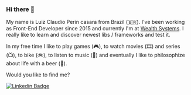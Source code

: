 ### Hi there :frog:

<!--
**LuizCasara/LuizCasara** is a ✨ _special_ ✨ repository because its `README.md` (this file) appears on your GitHub profile.

Here are some ideas to get you started:

- 🔭 I’m currently working on ...
- 🌱 I’m currently learning ...
- 👯 I’m looking to collaborate on ...
- 🤔 I’m looking for help with ...
- 💬 Ask me about ...
- 📫 How to reach me: ...
- 😄 Pronouns: ...
- ⚡ Fun fact: ...
-->

My name is Luiz Claudio Perin casara from Brazil (🇧🇷). I've been working as Front-End Developer since 2015 and currently I'm at [Wealth Systems](https://wealthsystems.com.br/). I really like to learn and discover newest libs / frameworks and test it. 

In my free time I like to play games (🎮), to watch movies (🎞️) and series (📺), to bike (🚲), to listen to music (🎵) and eventually I like to philosophize about life with a beer (🍺).

Would you like to find me?
<!--
[![Blog Badge](https://img.shields.io/badge/Blog-felipefialho.com-black)](https://felipefialho.com/blog)
[![Youtube Badge](https://img.shields.io/badge/-Youtube-FF0000?style=flat-square&labelColor=FF0000&logo=youtube&logoColor=white&link=https://youtube.com/c/FelipeFialhoDev)](https://youtube.com/c/FelipeFialhoDev)
[![Twitter Badge](https://img.shields.io/badge/-Twitter-1ca0f1?style=flat-square&labelColor=1ca0f1&logo=twitter&logoColor=white&link=https://twitter.com/felipefialho_)](https://twitter.com/felipefialho_)
-->
[![Linkedin Badge](https://img.shields.io/badge/-LinkedIn-blue?style=flat-square&logo=Linkedin&logoColor=white&link=https://www.linkedin.com/in/felipefialho)](https://www.linkedin.com/in/luiz-claudio-perin-casara-8bb1a5ab/)
